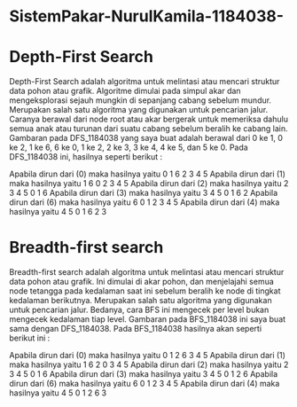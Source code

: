 # SistemPakar-NurulKamila-1184038-
# Depth-First Search
Depth-First Search adalah algoritma untuk melintasi atau mencari struktur data pohon atau grafik. Algoritme dimulai pada simpul akar dan mengeksplorasi sejauh mungkin di sepanjang cabang sebelum mundur. Merupakan salah satu algoritma yang digunakan untuk pencarian jalur. Caranya berawal dari node root atau akar bergerak untuk memeriksa dahulu semua anak atau turunan dari suatu cabang sebelum beralih ke cabang lain. Gambaran pada DFS_1184038 yang saya buat adalah berawal dari 0 ke 1, 0 ke 2, 1 ke 6, 6 ke 0, 1 ke 2, 2 ke 3, 3 ke 4, 4 ke 5, dan 5 ke 0. Pada DFS_1184038 ini, hasilnya seperti berikut :

Apabila dirun dari (0) maka hasilnya yaitu 0 1 6 2 3 4 5 
Apabila dirun dari (1) maka hasilnya yaitu 1 6 0 2 3 4 5
Apabila dirun dari (2) maka hasilnya yaitu 2 3 4 5 0 1 6
Apabila dirun dari (3) maka hasilnya yaitu 3 4 5 0 1 6 2
Apabila dirun dari (6) maka hasilnya yaitu 6 0 1 2 3 4 5
Apabila dirun dari (4) maka hasilnya yaitu 4 5 0 1 6 2 3


# Breadth-first search
Breadth-first search adalah algoritma untuk melintasi atau mencari struktur data pohon atau grafik. Ini dimulai di akar pohon, dan menjelajahi semua node tetangga pada kedalaman saat ini sebelum beralih ke node di tingkat kedalaman berikutnya. Merupakan salah satu algoritma yang digunakan untuk pencarian jalur. Bedanya, cara BFS ini mengecek per level bukan mengecek kedalaman tiap level. Gambaran pada BFS_1184038 ini saya buat sama dengan DFS_1184038. Pada BFS_1184038 hasilnya akan seperti berikut ini :

Apabila dirun dari (0) maka hasilnya yaitu 0 1 2 6 3 4 5
Apabila dirun dari (1) maka hasilnya yaitu 1 6 2 0 3 4 5
Apabila dirun dari (2) maka hasilnya yaitu 2 3 4 5 0 1 6
Apabila dirun dari (3) maka hasilnya yaitu 3 4 5 0 1 2 6
Apabila dirun dari (6) maka hasilnya yaitu 6 0 1 2 3 4 5
Apabila dirun dari (4) maka hasilnya yaitu 4 5 0 1 2 6 3